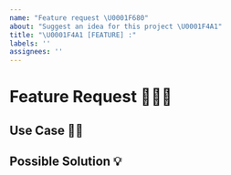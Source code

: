 ```yaml
---
name: "Feature request \U0001F680"
about: "Suggest an idea for this project \U0001F4A1"
title: "\U0001F4A1 [FEATURE] :"
labels: ''
assignees: ''
---
```


<!--- Provide a general summary of the feature in the Title above -->

# Feature Request 👨🏼‍💻

<!--- Provide an expanded summary of the feature -->

## Use Case ✍🏼

<!--- Tell us what feature we should support and what should happen -->

## Possible Solution 💡

<!--- Not obligatory, but suggest an implementation -->
